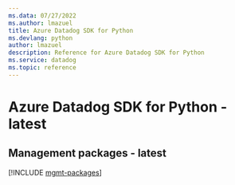 ```yaml
---
ms.data: 07/27/2022
ms.author: lmazuel
title: Azure Datadog SDK for Python
ms.devlang: python
author: lmazuel
description: Reference for Azure Datadog SDK for Python
ms.service: datadog
ms.topic: reference
---
```

# Azure Datadog SDK for Python - latest

## Management packages - latest
[!INCLUDE [mgmt-packages](datadog-mgmt-index.md)]